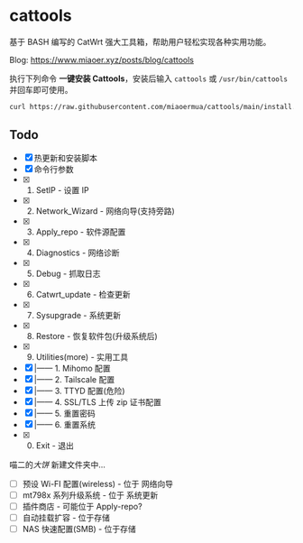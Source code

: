 # cattools

基于 BASH 编写的 CatWrt 强大工具箱，帮助用户轻松实现各种实用功能。

Blog: <https://www.miaoer.xyz/posts/blog/cattools>

执行下列命令 **一键安装 Cattools**，安装后输入 `cattools` 或 `/usr/bin/cattools` 并回车即可使用。

```bash
curl https://raw.githubusercontent.com/miaoermua/cattools/main/install.sh | bash
```

## Todo

- [x] 热更新和安装脚本
- [x] 命令行参数
- [x] 1. SetIP                                  -  设置 IP
- [x] 2. Network_Wizard                         -  网络向导(支持旁路)
- [x] 3. Apply_repo                             -  软件源配置
- [x] 4. Diagnostics                            -  网络诊断
- [x] 5. Debug                                  -  抓取日志
- [x] 6. Catwrt_update                          -  检查更新
- [x] 7. Sysupgrade                             -  系统更新
- [x] 8. Restore                                -  恢复软件包(升级系统后)
- [x] 9. Utilities(more)                        -  实用工具
- [x]  |——  1. Mihomo 配置
- [x]  |——  2. Tailscale 配置
- [x]  |——  3. TTYD 配置(危险)
- [x]  |——  4. SSL/TLS 上传 zip 证书配置
- [x]  |——  5. 重置密码
- [x]  |——  6. 重置系统
- [x] 0. Exit                            -  退出

喵二的*大饼* 新建文件夹中...

- [ ] 预设 Wi-FI 配置(wireless) - 位于 网络向导
- [ ] mt798x 系列升级系统 - 位于 系统更新
- [ ] 插件商店  - 可能位于 Apply-repo?
- [ ] 自动挂载扩容  - 位于存储
- [ ] NAS 快速配置(SMB)  - 位于存储
